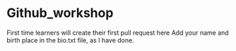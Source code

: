 # Github_workshop
First time learners will create their first pull request here
Add your name and birth place in the bio.txt file, as I have done.

